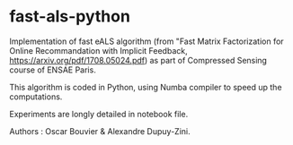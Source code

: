 # fast-als-python

Implementation of fast eALS algorithm (from "Fast Matrix Factorization for Online Recommandation with Implicit Feedback, https://arxiv.org/pdf/1708.05024.pdf) as part of Compressed Sensing course of ENSAE Paris.

This algorithm is coded in Python, using Numba compiler to speed up the computations.

Experiments are longly detailed in notebook file.

Authors : Oscar Bouvier & Alexandre Dupuy-Zini.
